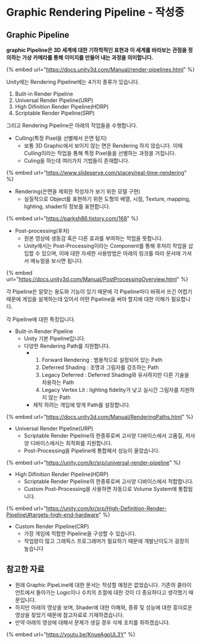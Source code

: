 # Graphic Rendering Pipeline - 작성중

## **Graphic Pipeline**

**graphic Pipeline은 3D 세계에 대한 기하학적인 표현과 이 세계를 바라보는 관점을 정의하는 가상 카메라를 통해 이미지를 만들어 내는 과정을 의미합니다.**

{% embed url="https://docs.unity3d.com/Manual/render-pipelines.html" %}

Unity에는 Rendering Pipeline에는 4가지 종류가 있습니다.

1. Bulit-in Render Pipeline
2. Universal Render Pipeline\(URP\)
3. High Difinition Render Pipeline\(HDRP\)
4. Scriptable Render Pipeline\(SRP\)

그리고 Rendering Pipeline은 아래의 작업들을 수행합니다.

* Culling\(특정 Pixel을 선별해서 은면 탐지\) 
  * 보통 3D Graphic에서 보이지 않는 면은 Rendering 하지 않습니다. 이때 Culling이라는 작업을 통해 특정 Pixel들을 선별하는 과정을 거칩니다.
  * Culing을 하는데 여러가지 기법들이 존재합니다.

{% embed url="https://www.slideserve.com/stacey/real-time-rendering" %}

* Rendering\(은면을 제외한 작성자가 보기 위한 모델 구현\)
  * 실질적으로 Object를 표현하기 위한 도형의 배열, 시점, Texture, mapping, lighting, shader의 정보를 표현합니다.

{% embed url="https://parksh86.tistory.com/168" %}

* Post-processing\(후처\)
  * 원본 영상에 생동감 혹은 다른 효과를 부여하는 작업을 뜻합니다.
  * Unity에서는 Post-Processing이라는 Component를 통해 후처리 작업을 삽입할 수 있으며, 이에 대한 자세한 사용방법은 아래의 링크를 따라 문서에 가셔서 메뉴얼을 보시면 됩니다.

{% embed url="https://docs.unity3d.com/Manual/PostProcessingOverview.html" %}

각 Pipeline은 알맞는 용도와 기능이 있기 때문에 각 Pipeline마다 바꿔서 쓰긴 어렵기 때문에 게임을 설계하는데 있어서 어떤 Pipeline을 써야 할지에 대한 이해가 필요합니다.

각 Pipeline에 대한 특징입니다.

* Bulit-in Render Pipeline
  * Unity 기본 Pipeline입니다.
  * 다양한 Rendering Path를 지원합니다.
    * 1. Forward Rendering : 범용적으로 설정되어 있는 Path
      2. Deferred Shading : 조명과 그림자를 강조하는 Path
      3. Legacy Deferred : Deferred Shading와 유사하지만 다른 기술을 차용하는 Path
      4. Legacy Vertex Lit : lighting fidelity가 낮고 실시간 그림자를 지원하지 않는 Path
    * 제작 하려는 게임에 맞게 Path를 설정합니다.

{% embed url="https://docs.unity3d.com/Manual/RenderingPaths.html" %}



* Universal Render Pipeline\(URP\)
  * Scriptable Render Pipeline의 한종류로써 고사양 디바이스에서 고품질, 저사양 디바이스에서는 최적화를 지원합니다.
  * Post-Processing을 Pipeline에 통합해서 성능이 올랐습니다.

{% embed url="https://unity.com/kr/srp/universal-render-pipeline" %}



* High Difinition Render Pipeline\(HDRP\)
  * Scriptable Render Pipeline의 한종류로써 고사양 디바이스에서 적합합니다.
  * Custom Post-Processing을 사용하면 자동으로 Volume System에 통합됩니다.

{% embed url="https://unity.com/kr/srp/High-Definition-Render-Pipeline\#targets-high-end-hardware" %}



* Custom Render Pipeline\(CRP\)
  * 가장 게임에 적합한 Pipeline을 구성할 수 있습니다.
  * 작업량이 많고 그래픽스 프로그래머가 필요하기 때문에 개발난이도가 굉장히 높습니다



## 참고한 자료

* 원래 Graphic PipeLine에 대한 문서는 작성할 예정은 없었습니다. 기존의 클라이언트에서 돌아가는 Logic이나 수치의 조절에 대한 것이 더 중요하다고 생각했기 때문입니다.
* 하지만 아래의 영상을 보며, Shader에 대한 이해와, 종류 및 성능에 대한 흥미로운 영상을 찾았기 때문에 참고자료로 기재하겠습니다.
* 만약 아래의 영상에 대해서 문제가 생길 경우 삭제 조치를 취하겠습니다.

{% embed url="https://youtu.be/KnueAgpUL3Y" %}



